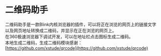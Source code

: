 # 二维码助手
二维码助手是一款Blink内核浏览器的插件，可以将正在浏览的网页上的链接文字以及网页地址转换成二维码，并显示在正在浏览的网页上。</br>
在360极速浏览器下调试开发，可以在地址栏点击图标生成二维码。</br>
本地生成二维码，生成二维码模块感谢：</br>
[https://github.com/xstude/qrcode](https://github.com/xstude/qrcode)